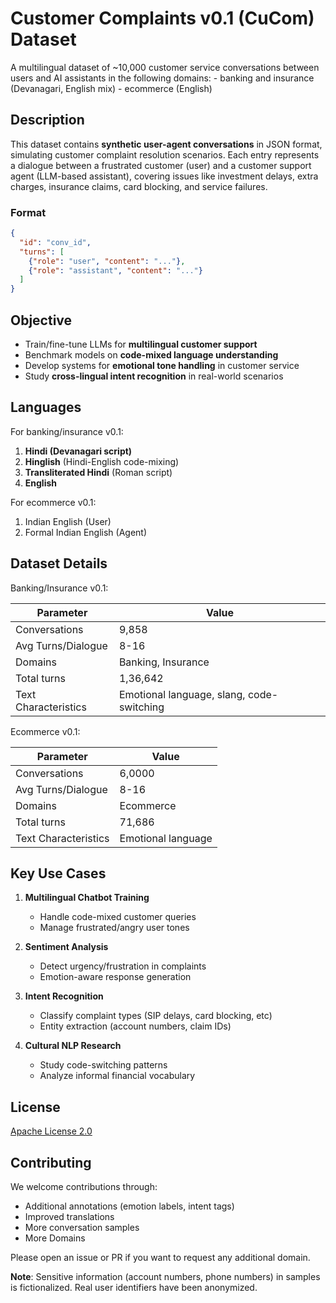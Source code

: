 # Customer Complaints v0.1 (CuCom) Dataset

A multilingual dataset of ~10,000 customer service conversations between users and AI assistants in the following domains:
    - banking and insurance (Devanagari, English mix)
    - ecommerce (English)

## Description
This dataset contains **synthetic user-agent conversations** in JSON format, simulating customer complaint resolution scenarios. Each entry represents a dialogue between a frustrated customer (user) and a customer support agent (LLM-based assistant), covering issues like investment delays, extra charges, insurance claims, card blocking, and service failures.

### Format
```json
{
  "id": "conv_id",
  "turns": [
    {"role": "user", "content": "..."},
    {"role": "assistant", "content": "..."}
  ]
}
```

## Objective
- Train/fine-tune LLMs for **multilingual customer support**
- Benchmark models on **code-mixed language understanding**
- Develop systems for **emotional tone handling** in customer service
- Study **cross-lingual intent recognition** in real-world scenarios

## Languages

For banking/insurance v0.1:
1. **Hindi (Devanagari script)**
2. **Hinglish** (Hindi-English code-mixing)
3. **Transliterated Hindi** (Roman script)
4. **English**

For ecommerce v0.1:
1. Indian English (User)
2. Formal Indian English (Agent)

## Dataset Details

Banking/Insurance v0.1:

| Parameter       | Value                     |
|-----------------|---------------------------|
| Conversations   | 9,858                    |
| Avg Turns/Dialogue | 8-16                      |
| Domains         | Banking, Insurance        |
| Total turns | 1,36,642 |
| Text Characteristics | Emotional language, slang, code-switching |

Ecommerce v0.1:

| Parameter       | Value                     |
|-----------------|---------------------------|
| Conversations   | 6,0000                    |
| Avg Turns/Dialogue | 8-16                      |
| Domains         | Ecommerce        |
| Total turns | 71,686 |
| Text Characteristics | Emotional language |


## Key Use Cases
1. **Multilingual Chatbot Training**
   - Handle code-mixed customer queries
   - Manage frustrated/angry user tones

2. **Sentiment Analysis**
   - Detect urgency/frustration in complaints
   - Emotion-aware response generation

3. **Intent Recognition**
   - Classify complaint types (SIP delays, card blocking, etc)
   - Entity extraction (account numbers, claim IDs)

4. **Cultural NLP Research**
   - Study code-switching patterns
   - Analyze informal financial vocabulary



## License
[Apache License 2.0](https://www.apache.org/licenses/LICENSE-2.0)

## Contributing
We welcome contributions through:
- Additional annotations (emotion labels, intent tags)
- Improved translations
- More conversation samples
- More Domains

Please open an issue or PR if you want to request any additional domain.


**Note**: Sensitive information (account numbers, phone numbers) in samples is fictionalized. Real user identifiers have been anonymized.
